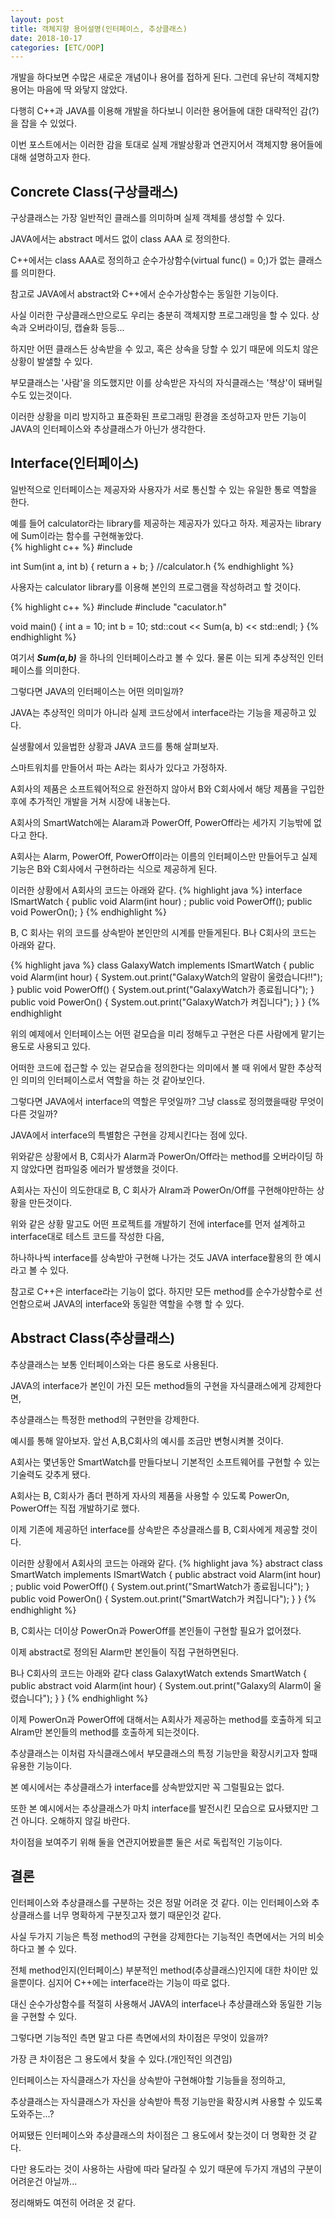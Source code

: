 ```yaml
---
layout: post
title: 객체지향 용어설명(인터페이스, 추상클래스) 
date: 2018-10-17
categories: [ETC/OOP]
---
```


개발을 하다보면 수많은 새로운 개념이나 용어를 접하게 된다. 그런데 유난히 객체지향 용어는 마음에 딱 와닿지 않았다.  

다행히 C++과 JAVA를 이용해 개발을 하다보니 이러한 용어들에 대한 대략적인 감(?)을 잡을 수 있었다. 

이번 포스트에서는 이러한 감을 토대로 실제 개발상황과 연관지어서 객체지향 용어들에 대해 설명하고자 한다. 

## Concrete Class(구상클래스)
구상클래스는 가장 일반적인 클래스를 의미하며 실제 객체를 생성할 수 있다. 

JAVA에서는 abstract 메서드 없이 class AAA 로 정의한다.

C++에서는 class AAA로 정의하고 순수가상함수(virtual func() = 0;)가 없는 클래스를 의미한다. 

참고로 JAVA에서 abstract와 C++에서 순수가상함수는 동일한 기능이다.

사실 이러한 구상클래스만으로도 우리는 충분히 객체지향 프로그래밍을 할 수 있다. 상속과 오버라이딩, 캡슐화 등등...

하지만 어떤 클래스든 상속받을 수 있고, 혹은 상속을 당할 수 있기 때문에 의도치 않은 상황이 발샐할 수 있다. 

부모클래스는 '사람'을 의도했지만 이를 상속받은 자식의 자식클래스는 '책상'이 돼버릴 수도 있는것이다. 

이러한 상황을 미리 방지하고 표준화된 프로그래밍 환경을 조성하고자 만든 기능이 JAVA의 인터페이스와 추상클래스가 아닌가 생각한다.

## Interface(인터페이스)
일반적으로 인터페이스는 제공자와 사용자가 서로 통신할 수 있는 유일한 통로 역할을 한다.

예를 들어 calculator라는 library를 제공하는 제공자가 있다고 하자. 제공자는 library에 Sum이라는 함수를 구현해놓았다.   
{% highlight c++ %}
#include <iostream>

int Sum(int a, int b) {
 return a + b;
}
//calculator.h
{% endhighlight %}

사용자는 calculator library를 이용해 본인의 프로그램을 작성하려고 할 것이다. 

{% highlight c++ %}
#include <iostream>
#include "caculator.h"

void main() {
 int a = 10;
 int b = 10;
 std::cout << Sum(a, b) << std::endl;
}
{% endhighlight %}

여기서 ***Sum(a,b)*** 을 하나의 인터페이스라고 볼 수 있다. 물론 이는 되게 추상적인 인터페이스를 의미한다.

그렇다면 JAVA의 인터페이스는 어떤 의미일까? 

JAVA는 추상적인 의미가 아니라 실제 코드상에서 interface라는 기능을 제공하고 있다.

실생활에서 있을법한 상황과 JAVA 코드를 통해 살펴보자.

스마트워치를 만들어서 파는 A라는 회사가 있다고 가정하자. 

A회사의 제품은 소프트웨어적으로 완전하지 않아서 B와 C회사에서 해당 제품을 구입한 후에 추가적인 개발을 거쳐 시장에 내놓는다.

A회사의 SmartWatch에는 Alaram과 PowerOff, PowerOff라는 세가지 기능밖에 없다고 한다.

A회사는 Alarm, PowerOff, PowerOff이라는 이름의 인터페이스만 만들어두고 실제 기능은 B와 C회사에서 구현하라는 식으로 제공하게 된다.

이러한 상황에서 A회사의 코드는 아래와 같다.
{% highlight java %}
interface ISmartWatch {
    public void Alarm(int hour) ;
    public void PowerOff();
    public void PowerOn();
}
{% endhighlight %}

B, C 회사는 위의 코드를 상속받아 본인만의 시계를 만들게된다. B나 C회사의 코드는 아래와 같다.

{% highlight java %}
class GalaxyWatch implements ISmartWatch {
    public void Alarm(int hour) {
     System.out.print("GalaxyWatch의 알람이 울렸습니다!!");
    }
    public void PowerOff() {
     System.out.print("GalaxyWatch가 종료됩니다");
    }
    public void PowerOn() {
     System.out.print("GalaxyWatch가 켜집니다");
    }
}
{% endhighlight 

위의 예제에서 인터페이스는 어떤 겉모습을 미리 정해두고 구현은 다른 사람에게 맡기는 용도로 사용되고 있다.

어떠한 코드에 접근할 수 있는 겉모습을 정의한다는 의미에서 볼 때 위에서 말한 추상적인 의미의 인터페이스로서 역할을 하는 것 같아보인다.

그렇다면 JAVA에서 interface의 역할은 무엇일까? 그냥 class로 정의했을때랑 무엇이 다른 것일까?

JAVA에서 interface의 특별함은 구현을 강제시킨다는 점에 있다. 

위와같은 상황에서 B, C회사가 Alarm과 PowerOn/Off라는 method를 오버라이딩 하지 않았다면 컴파일중 에러가 발생했을 것이다. 

A회사는 자신이 의도한대로 B, C 회사가 Alram과 PowerOn/Off를 구현해야만하는 상황을 만든것이다.

위와 같은 상황 말고도 어떤 프로젝트를 개발하기 전에 interface를 먼저 설계하고 interface대로 테스트 코드를 작성한 다음, 

하나하나씩 interface를 상속받아 구현해 나가는 것도 JAVA interface활용의 한 예시라고 볼 수 있다. 

참고로 C++은 interface라는 기능이 없다. 하지만 모든 method를 순수가상함수로 선언함으로써 JAVA의 interface와 동일한 역할을 수행 할 수 있다.

## Abstract Class(추상클래스)

추상클래스는 보통 인터페이스와는 다른 용도로 사용된다.

JAVA의 interface가 본인이 가진 모든 method들의 구현을 자식클래스에게 강제한다면,

추상클래스는 특정한 method의 구현만을 강제한다.

예시를 통해 알아보자. 앞선 A,B,C회사의 예시를 조금만 변형시켜볼 것이다.

A회사는 몇년동안 SmartWatch를 만들다보니 기본적인 소프트웨어를 구현할 수 있는 기술력도 갖추게 됐다.

A회사는 B, C회사가 좀더 편하게 자사의 제품을 사용할 수 있도록 PowerOn, PowerOff는 직접 개발하기로 했다.

이제 기존에 제공하던 interface를 상속받은 추상클래스를 B, C회사에게 제공할 것이다.

이러한 상황에서 A회사의 코드는 아래와 같다.
{% highlight java %}
abstract class SmartWatch implements ISmartWatch {
    public abstract void Alarm(int hour) ;
    public void PowerOff() {
     System.out.print("SmartWatch가 종료됩니다");
    }
    public void PowerOn() {
     System.out.print("SmartWatch가 켜집니다");
    }
}
{% endhighlight %}

B, C회사는 더이상 PowerOn과 PowerOff를 본인들이 구현할 필요가 없어졌다. 

이제 abstract로 정의된 Alarm만 본인들이 직접 구현하면된다.

B나 C회사의 코드는 아래와 같다
class GalaxytWatch extends SmartWatch {
    public abstract void Alarm(int hour) {
     System.out.print("Galaxy의 Alarm이 울렸습니다");
    }
}
{% endhighlight %}

이제 PowerOn과 PowerOff에 대해서는 A회사가 제공하는 method를 호출하게 되고 Alram만 본인들의 method를 호출하게 되는것이다.

추상클래스는 이처럼 자식클래스에서 부모클래스의 특정 기능만을 확장시키고자 할때 유용한 기능이다.

본 예시에서는 추상클래스가 interface를 상속받았지만 꼭 그럴필요는 없다.

또한 본 예시에서는 추상클래스가 마치 interface를 발전시킨 모습으로 묘사됐지만 그건 아니다. 오해하지 않길 바란다.

차이점을 보여주기 위해 둘을 연관지어봤을뿐 둘은 서로 독립적인 기능이다.

## 결론

인터페이스와 추상클래스를 구분하는 것은 정말 어려운 것 같다. 이는 인터페이스와 추상클래스를 너무 명확하게 구분짓고자 했기 때문인것 같다. 
 
사실 두가지 기능은 특정 method의 구현을 강제한다는 기능적인 측면에서는 거의 비슷하다고 볼 수 있다. 
 
전체 method인지(인터페이스) 부분적인 method(추상클래스)인지에 대한 차이만 있을뿐이다. 심지어 C++에는 interface라는 기능이 따로 없다. 
 
대신 순수가상함수를 적절히 사용해서 JAVA의 interface나 추상클래스와 동일한 기능을 구현할 수 있다. 
 
그렇다면 기능적인 측면 말고 다른 측면에서의 차이점은 무엇이 있을까?

가장 큰 차이점은 그 용도에서 찾을 수 있다.(개인적인 의견임)

인터페이스는 자식클래스가 자신을 상속받아 구현해야할 기능들을 정의하고, 
 
추상클래스는 자식클래스가 자신을 상속받아 특정 기능만을 확장시켜 사용할 수 있도록 도와주는...?    
 
어찌됐든 인터페이스와 추상클래스의 차이점은 그 용도에서 찾는것이 더 명확한 것 같다. 
 
다만 용도라는 것이 사용하는 사람에 따라 달라질 수 있기 때문에 두가지 개념의 구분이 어려운건 아닐까...
 
정리해봐도 여전히 어려운 것 같다.

